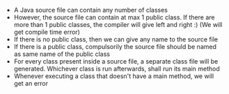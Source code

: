 - A Java source file can contain any number of classes
- However, the source file can contain at max 1 public class. If there are more than 1 public classes, the compiler will give left and right :) (We will get compile time error)
- If there is no public class, then we can give any name to the source file
- If there is a public class, compulsorily the source file should be named as same name of the public class
- For every class present inside a source file, a separate class file will be generated. Whichever class is run afterwards, shall run its main method
- Whenever executing a class that doesn't have a main method, we will get an error